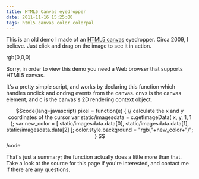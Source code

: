 ```yaml
---
title: HTML5 Canvas eyedropper
date: 2011-11-16 15:25:00
tags: html5 canvas color colorpal
---
```


<style type="text/css"> 
    canvas { margin: 0 auto; }
</style> 

<script type="text/javascript"> 
 
var c;
var cnvs;
 
window.onload = function() {
 
    cnvs = document.getElementById("c");
    
    if( cnvs.getContext) { // Check for canvas support
    // DRAW FUN STUFF!  
 
        c = cnvs.getContext('2d');
        var color = document.getElementById("color");
        var colorcode = document.getElementById("colorcode");
 
        var static/images = new Image();
 
        static/images.onload = function() {
            cnvs.width = static/images.width;cnvs.height = static/images.height; // resize to fit image
            c.drawImage( static/images, 0, 0 );
        }
        static/images.src = "/static/images/001/kazoo.png";
 
        pixel = function(e) {

            // find the element's position
            var x = 0;
            var y = 0;
            var o = cnvs;
            do {
                x += o.offsetLeft;
                y += o.offsetTop;
            } while (o = o.offsetParent);

            x = e.pageX - x;
            y = e.pageY - y;
            var static/imagesdata = c.getImageData( x, y, 1, 1 );
            var new_color = [ static/imagesdata.data[0], static/imagesdata.data[1], static/imagesdata.data[2] ];
            document.body.style.background = "rgb("+new_color+")";
            colorcode.innerHTML = "rgb("+new_color+")";
        }
 
        cnvs.onmousedown = function(e) {
            cnvs.onmousemove = pixel; // fire pixel() while user is dragging
            cnvs.onclick = pixel; // only so it will still fire if user doesn't drag at all
        }
 
        cnvs.onmouseup = function() {
            cnvs.onmousemove = null;
        }
 
    }
 
}
 
</script> 

This is an old demo I made of an [HTML5 canvas](http://en.wikipedia.org/wiki/Canvas_element) eyedropper.  Circa 2009, I believe.  Just click and drag on the image to see it in action.

<span id="colorcode">rgb(0,0,0)</span>

<canvas id="c">Sorry, in order to view this demo you need a Web browser that supports HTML5 canvas.</canvas>

It's a pretty simple script, and works by declaring this function which handles onclick and ondrag events from the canvas.  cnvs is the canvas element, and c is the canvas's 2D rendering context object.

$$code(lang=javascript)
pixel = function(e) {
    // calculate the x and y coordinates of the cursor
    var static/imagesdata = c.getImageData( x, y, 1, 1 );
    var new_color = [ static/imagesdata.data[0],
                      static/imagesdata.data[1], 
                      static/imagesdata.data[2] ];
    color.style.background = "rgb("+new_color+")";
}
$$/code

That's just a summary; the function actually does a little more than that.  Take a look at the source for this page if you're interested, and contact me if there are any questions.
